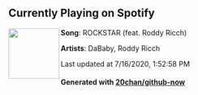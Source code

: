 ## Currently Playing on Spotify

[<img align="left" width="100" src="https://i.scdn.co/image/ab67616d00001e0220e08c8cc23f404d723b5647">](https://open.spotify.com/album/623PL2MBg50Br5dLXC9E9e)

**Song**: ROCKSTAR (feat. Roddy Ricch)

**Artists**: DaBaby, Roddy Ricch

Last updated at 7/16/2020, 1:52:58 PM

#### Generated with [20chan/github-now](https://github.com/20chan/github-now)